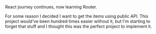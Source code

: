 React journey continues, now learning Router.

For some reason I decided I want to get the items using public API. This project would've been hundred times easier
without it, but I'm starting to forget that stuff and I thought this was the perfect project to implement it.
